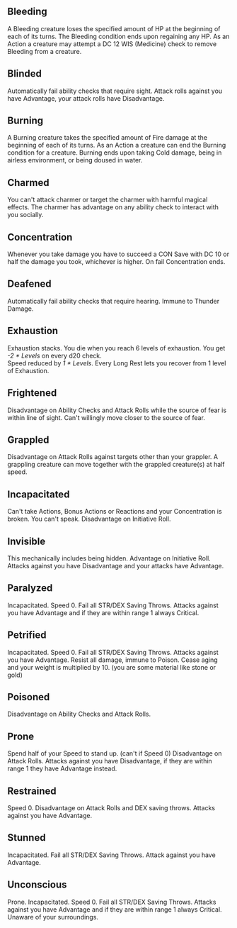 
## Bleeding
A Bleeding creature loses the specified amount of HP at the beginning of each of its turns.
The Bleeding condition ends upon regaining any HP.
As an Action a creature may attempt a DC 12 WIS (Medicine) check to remove Bleeding from a creature.
## Blinded
Automatically fail ability checks that require sight.
Attack rolls against you have Advantage, your attack rolls have Disadvantage.
## Burning
A Burning creature takes the specified amount of Fire damage at the beginning of each of its turns.
As an Action a creature can end the Burning condition for a creature.
Burning ends upon taking Cold damage, being in airless environment, or being doused in water.
## Charmed
You can't attack charmer or target the charmer with harmful magical effects.
The charmer has advantage on any ability check to interact with you socially.
## Concentration
Whenever you take damage you have to succeed a CON Save with DC 10 or half the damage you took, whichever is higher. On fail Concentration ends.
## Deafened
Automatically fail ability checks that require hearing.
Immune to Thunder Damage.
## Exhaustion
Exhaustion stacks.
You die when you reach 6 levels of exhaustion.
You get *-2 * Levels* on every d20 check.  
Speed reduced by *1 * Levels*.
Every Long Rest lets you recover from 1 level of Exhaustion.
## Frightened
Disadvantage on Ability Checks and Attack Rolls while the source of fear is within line of sight.
Can't willingly move closer to the source of fear.
## Grappled
Disadvantage on Attack Rolls against targets other than your grappler.
A grappling creature can move together with the grappled creature(s) at half speed.
## Incapacitated
Can't take Actions, Bonus Actions or Reactions and your Concentration is broken.
You can't speak.
Disadvantage on Initiative Roll.
## Invisible
This mechanically includes being hidden.
Advantage on Initiative Roll.
Attacks against you have Disadvantage and your attacks have Advantage.
## Paralyzed
Incapacitated.
Speed 0.
Fail all STR/DEX Saving Throws.
Attacks against you have Advantage and if they are within range 1 always Critical.
## Petrified
Incapacitated.
Speed 0.
Fail all STR/DEX Saving Throws.
Attacks against you have Advantage.
Resist all damage, immune to Poison.
Cease aging and your weight is multiplied by 10. (you are some material like stone or gold)
## Poisoned
Disadvantage on Ability Checks and Attack Rolls. 
## Prone
Spend half of your Speed to stand up. (can't if Speed 0)
Disadvantage on Attack Rolls.
Attacks against you have Disadvantage, if they are within range 1 they have Advantage instead.
## Restrained
Speed 0.
Disadvantage on Attack Rolls and DEX saving throws.
Attacks against you have Advantage.
## Stunned
Incapacitated.
Fail all STR/DEX Saving Throws.
Attack against you have Advantage.
## Unconscious
Prone.
Incapacitated.
Speed 0.
Fail all STR/DEX Saving Throws.
Attacks against you have Advantage and if they are within range 1 always Critical.
Unaware of your surroundings.